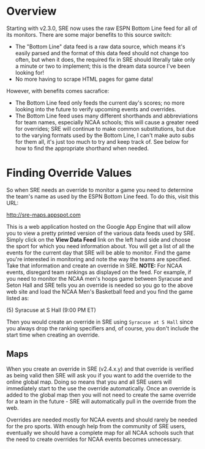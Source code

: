 # Overview #

Starting with v2.3.0, SRE now uses the raw ESPN Bottom Line feed for all of its monitors.  There are some major benefits to this source switch:

  * The "Bottom Line" data feed is a raw data source, which means it's easily parsed and the format of this data feed should not change too often, but when it does, the required fix in SRE should literally take only a minute or two to implement; this is the dream data source I've been looking for!
  * No more having to scrape HTML pages for game data!

However, with benefits comes sacrafice:

  * The Bottom Line feed only feeds the current day's scores; no more looking into the future to verify upcoming events and overrides.
  * The Bottom Line feed uses many different shorthands and abbreviations for team names, especially NCAA schools; this will cause a greater need for overrides; SRE will continue to make common substitutions, but due to the varying formats used by the Bottom Line, I can't make auto subs for them all, it's just too much to try and keep track of.  See below for how to find the appropriate shorthand when needed.

# Finding Override Values #

So when SRE needs an override to monitor a game you need to determine the team's name as used by the ESPN Bottom Line feed.  To do this, visit this URL:

http://sre-maps.appspot.com

This is a web application hosted on the Google App Engine that will allow you to view a pretty printed version of the various data feeds used by SRE.  Simply click on the **View Data Feed** link on the left hand side and choose the sport for which you need information about.  You will get a list of all the events for the current day that SRE will be able to monitor.  Find the game you're interested in monitoring and note the way the teams are specified.  Take that information and create an override in SRE.  **NOTE:** For NCAA events, disregard team rankings as displayed on the feed.  For example, if you need to monitor the NCAA men's hoops game between Syracuse and Seton Hall and SRE tells you an override is needed so you go to the above web site and load the NCAA Men's Basketball feed and you find the game listed as:

(5) Syracuse at S Hall (9:00 PM ET)

Then you would create an override in SRE using `Syracuse at S Hall` since you always drop the ranking specifiers and, of course, you don't include the start time when creating an override.

## Maps ##

When you create an override in SRE (v2.4.x.y) and that override is verified as being valid then SRE will ask you if you want to add the override to the online global map.  Doing so means that you and all SRE users will immediately start to the use the override automatically.  Once an override is added to the global map then you will not need to create the same override for a team in the future - SRE will automatically pull in the override from the web.

Overrides are needed mostly for NCAA events and should rarely be needed for the pro sports.  With enough help from the community of SRE users, eventually we should have a complete map for all NCAA schools such that the need to create overrides for NCAA events becomes unnecessary.